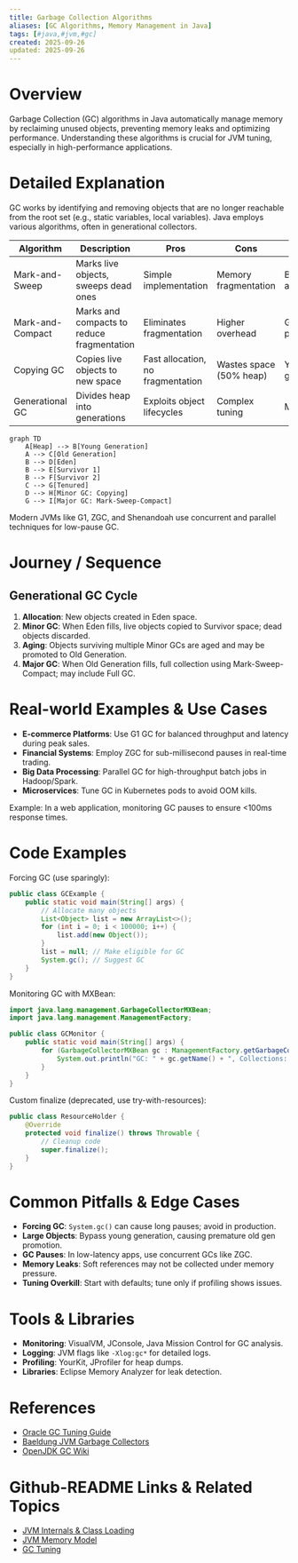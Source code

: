 ```yaml
---
title: Garbage Collection Algorithms
aliases: [GC Algorithms, Memory Management in Java]
tags: [#java,#jvm,#gc]
created: 2025-09-26
updated: 2025-09-26
---
```


# Overview

Garbage Collection (GC) algorithms in Java automatically manage memory by reclaiming unused objects, preventing memory leaks and optimizing performance. Understanding these algorithms is crucial for JVM tuning, especially in high-performance applications.

# Detailed Explanation

GC works by identifying and removing objects that are no longer reachable from the root set (e.g., static variables, local variables). Java employs various algorithms, often in generational collectors.

| Algorithm | Description | Pros | Cons | Use Case |
|-----------|-------------|------|------|----------|
| Mark-and-Sweep | Marks live objects, sweeps dead ones | Simple implementation | Memory fragmentation | Basic applications |
| Mark-and-Compact | Marks and compacts to reduce fragmentation | Eliminates fragmentation | Higher overhead | General-purpose |
| Copying GC | Copies live objects to new space | Fast allocation, no fragmentation | Wastes space (50% heap) | Young generation |
| Generational GC | Divides heap into generations | Exploits object lifecycles | Complex tuning | Most JVMs |

```mermaid
graph TD
    A[Heap] --> B[Young Generation]
    A --> C[Old Generation]
    B --> D[Eden]
    B --> E[Survivor 1]
    B --> F[Survivor 2]
    C --> G[Tenured]
    D --> H[Minor GC: Copying]
    G --> I[Major GC: Mark-Sweep-Compact]
```

Modern JVMs like G1, ZGC, and Shenandoah use concurrent and parallel techniques for low-pause GC.

# Journey / Sequence

## Generational GC Cycle

1. **Allocation**: New objects created in Eden space.
2. **Minor GC**: When Eden fills, live objects copied to Survivor space; dead objects discarded.
3. **Aging**: Objects surviving multiple Minor GCs are aged and may be promoted to Old Generation.
4. **Major GC**: When Old Generation fills, full collection using Mark-Sweep-Compact; may include Full GC.

# Real-world Examples & Use Cases

- **E-commerce Platforms**: Use G1 GC for balanced throughput and latency during peak sales.
- **Financial Systems**: Employ ZGC for sub-millisecond pauses in real-time trading.
- **Big Data Processing**: Parallel GC for high-throughput batch jobs in Hadoop/Spark.
- **Microservices**: Tune GC in Kubernetes pods to avoid OOM kills.

Example: In a web application, monitoring GC pauses to ensure <100ms response times.

# Code Examples

Forcing GC (use sparingly):

```java
public class GCExample {
    public static void main(String[] args) {
        // Allocate many objects
        List<Object> list = new ArrayList<>();
        for (int i = 0; i < 100000; i++) {
            list.add(new Object());
        }
        list = null; // Make eligible for GC
        System.gc(); // Suggest GC
    }
}
```

Monitoring GC with MXBean:

```java
import java.lang.management.GarbageCollectorMXBean;
import java.lang.management.ManagementFactory;

public class GCMonitor {
    public static void main(String[] args) {
        for (GarbageCollectorMXBean gc : ManagementFactory.getGarbageCollectorMXBeans()) {
            System.out.println("GC: " + gc.getName() + ", Collections: " + gc.getCollectionCount());
        }
    }
}
```

Custom finalize (deprecated, use try-with-resources):

```java
public class ResourceHolder {
    @Override
    protected void finalize() throws Throwable {
        // Cleanup code
        super.finalize();
    }
}
```

# Common Pitfalls & Edge Cases

- **Forcing GC**: `System.gc()` can cause long pauses; avoid in production.
- **Large Objects**: Bypass young generation, causing premature old gen promotion.
- **GC Pauses**: In low-latency apps, use concurrent GCs like ZGC.
- **Memory Leaks**: Soft references may not be collected under memory pressure.
- **Tuning Overkill**: Start with defaults; tune only if profiling shows issues.

# Tools & Libraries

- **Monitoring**: VisualVM, JConsole, Java Mission Control for GC analysis.
- **Logging**: JVM flags like `-Xlog:gc*` for detailed logs.
- **Profiling**: YourKit, JProfiler for heap dumps.
- **Libraries**: Eclipse Memory Analyzer for leak detection.

# References

- [Oracle GC Tuning Guide](https://docs.oracle.com/en/java/javase/21/gctuning/)
- [Baeldung JVM Garbage Collectors](https://www.baeldung.com/jvm-garbage-collectors)
- [OpenJDK GC Wiki](https://wiki.openjdk.java.net/display/zgc/Main)

# Github-README Links & Related Topics

- [JVM Internals & Class Loading](../jvm-internals-and-class-loading/)
- [JVM Memory Model](../jvm-memory-model/)
- [GC Tuning](../gc-tuning/)